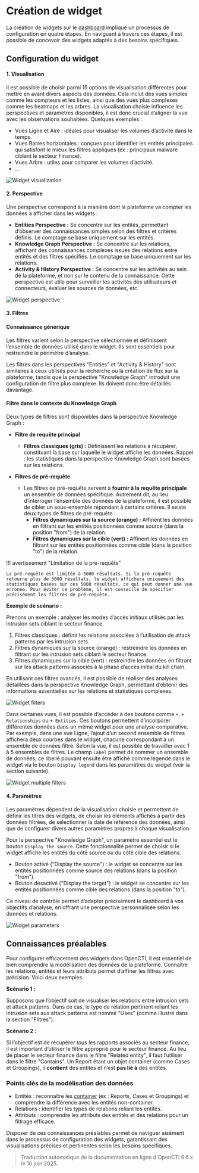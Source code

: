 # Création de widget

La création de widgets sur le [dashboard](dashboards.md) implique un processus de configuration en quatre étapes. En naviguant à travers ces étapes, il est possible de concevoir des widgets adaptés à des besoins spécifiques.

## Configuration du widget

#### 1. Visualisation

Il est possible de choisir parmi 15 options de visualisation différentes pour mettre en avant divers aspects des données. Cela inclut des vues simples comme les compteurs et les listes, ainsi que des vues plus complexes comme les heatmaps et les arbres. La visualisation choisie influence les perspectives et paramètres disponibles, il est donc crucial d’aligner la vue avec les observations souhaitées. Quelques exemples :

- Vues Ligne et Aire : idéales pour visualiser les volumes d’activité dans le temps.
- Vues Barres horizontales : conçues pour identifier les entités principales qui satisfont le mieux les filtres appliqués (ex : principaux malware ciblant le secteur Finance).
- Vues Arbre : utiles pour comparer les volumes d’activité.
- ...

![Widget visualization](assets/widget-visualization.png)

#### 2. Perspective

Une perspective correspond à la manière dont la plateforme va compter les données à afficher dans les widgets :

- **Entities Perspective :** Se concentre sur les entités, permettant d’observer des connaissances simples selon des filtres et critères définis. Le comptage se base uniquement sur les entités.
- **Knowledge Graph Perspective :** Se concentre sur les relations, affichant des connaissances complexes issues des relations entre entités et des filtres spécifiés. Le comptage se base uniquement sur les relations.
- **Activity & History Perspective :** Se concentre sur les activités au sein de la plateforme, et non sur le contenu de la connaissance. Cette perspective est utile pour surveiller les activités des utilisateurs et connecteurs, évaluer les sources de données, etc.

![Widget perspective](assets/widget-perspective.png)

#### 3. Filtres

#### Connaissance générique

Les filtres varient selon la perspective sélectionnée et définissent l’ensemble de données utilisé dans le widget. Ils sont essentiels pour restreindre le périmètre d’analyse.

Les filtres dans les perspectives "Entities" et "Activity & History" sont similaires à ceux utilisés pour la recherche ou la création de flux sur la plateforme, tandis que la perspective "Knowledge Graph" introduit une configuration de filtre plus complexe. Ils doivent donc être détaillés davantage.

#### Filtre dans le contexte du Knowledge Graph

Deux types de filtres sont disponibles dans la perspective Knowledge Graph :

- **Filtre de requête principal**
    - **Filtres classiques (gris) :** Définissent les relations à récupérer, constituant la base sur laquelle le widget affiche les données. Rappel : les statistiques dans la perspective Knowledge Graph sont basées sur les relations.
  
- **Filtres de pré-requête**
    - Les filtres de pré-requête servent à **fournir à la requête principale** un ensemble de données spécifique. Autrement dit, au lieu d’interroger l’ensemble des données de la plateforme, il est possible de cibler un sous-ensemble répondant à certains critères. Il existe deux types de filtres de pré-requête :
        - **Filtres dynamiques sur la source (orange) :** Affinent les données en filtrant sur les entités positionnées comme source (dans la position "from") de la relation.
        - **Filtres dynamiques sur la cible (vert) :** Affinent les données en filtrant sur les entités positionnées comme cible (dans la position "to") de la relation.

!!! avertissement "Limitation de la pré-requête"

    La pré-requête est limitée à 5000 résultats. Si la pré-requête retourne plus de 5000 résultats, le widget affichera uniquement des statistiques basées sur ces 5000 résultats, ce qui peut donner une vue erronée. Pour éviter ce problème, il est conseillé de spécifier précisément les filtres de pré-requête.

**Exemple de scénario :**

Prenons un exemple : analyser les modes d’accès initiaux utilisés par les intrusion sets ciblant le secteur finance.

1. Filtres classiques : définir les relations associées à l’utilisation de attack patterns par les intrusion sets.
2. Filtres dynamiques sur la source (orange) : restreindre les données en filtrant sur les intrusion sets ciblant le secteur finance.
3. Filtres dynamiques sur la cible (vert) : restreindre les données en filtrant sur les attack patterns associés à la phase d’accès initial du kill chain.

En utilisant ces filtres avancés, il est possible de réaliser des analyses détaillées dans la perspective Knowledge Graph, permettant d’obtenir des informations essentielles sur les relations et statistiques complexes.

![Widget filters](assets/widget-filters.png)

Dans certaines vues, il est possible d’accéder à des boutons comme `+`, `+ Relationships` ou `+ Entities`. Ces boutons permettent d’incorporer différentes données dans un même widget pour une analyse comparative. Par exemple, dans une vue Ligne, l’ajout d’un second ensemble de filtres affichera deux courbes dans le widget, chacune correspondant à un ensemble de données filtré. Selon la vue, il est possible de travailler avec 1 à 5 ensembles de filtres. Le champ `Label` permet de nommer un ensemble de données, ce libellé pouvant ensuite être affiché comme légende dans le widget via le bouton `Display legend` dans les paramètres du widget (voir la section suivante).

![Widget multiple filters](assets/widget-multiple-filters.png)

#### 4. Paramètres

Les paramètres dépendent de la visualisation choisie et permettent de définir les titres des widgets, de choisir les éléments affichés à partir des données filtrées, de sélectionner la date de référence des données, ainsi que de configurer divers autres paramètres propres à chaque visualisation.

Pour la perspective "Knowledge Graph", un paramètre essentiel est le bouton `Display the source`. Cette fonctionnalité permet de choisir si le widget affiche les entités du côté source ou du côté cible des relations.

- Bouton activé ("Display the source") : le widget se concentre sur les entités positionnées comme source des relations (dans la position "from").
- Bouton désactivé ("Display the target") : le widget se concentre sur les entités positionnées comme cible des relations (dans la position "to").

Ce niveau de contrôle permet d’adapter précisément le dashboard à vos objectifs d’analyse, en offrant une perspective personnalisée selon les données et relations.

![Widget parameters](assets/widget-parameters.png)


## Connaissances préalables

Pour configurer efficacement des widgets dans OpenCTI, il est essentiel de bien comprendre la modélisation des données de la plateforme. Connaître les relations, entités et leurs attributs permet d’affiner les filtres avec précision. Voici deux exemples.

**Scénario 1 :**

Supposons que l’objectif soit de visualiser les relations entre intrusion sets et attack patterns. Dans ce cas, le type de relation pertinent reliant les intrusion sets aux attack patterns est nommé "Uses" (comme illustré dans la section "Filtres").

**Scénario 2 :**

Si l’objectif est de récupérer tous les rapports associés au secteur finance, il est important d’utiliser le filtre approprié pour le secteur finance. Au lieu de placer le secteur finance dans le filtre "Related entity", il faut l’utiliser dans le filtre "Contains". Un Report étant un objet container (comme Cases et Groupings), il **contient** des entités et n’est **pas lié à** des entités.

### Points clés de la modélisation des données

- Entités : reconnaître les [container](containers.md) (ex : Reports, Cases et Groupings) et comprendre la différence avec les entités non-container.
- Relations : identifier les types de relations reliant les entités.
- Attributs : comprendre les attributs des entités et des relations pour un filtrage efficace.

Disposer de ces connaissances préalables permet de naviguer aisément dans le processus de configuration des widgets, garantissant des visualisations précises et pertinentes selon les besoins spécifiques.


> Traduction automatique de la documentation en ligne d'OpenCTI 6.6.x le 10 juin 2025.